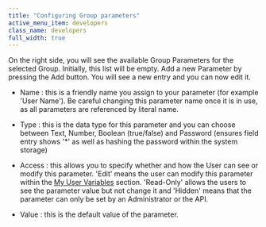 ```yaml
---
title: "Configuring Group parameters"
active_menu_item: developers
class_name: developers
full_width: true
---
```



On the right side, you will see the available Group Parameters for the selected Group. Initially, this list will be empty. Add a new Parameter by pressing the Add button. You will see a new entry and you can now edit it.

 - Name : this is a friendly name you assign to your parameter (for example 'User Name'). Be careful changing this parameter name once it is in use, as all parameters are referenced by literal name.

 - Type : this is the data type for this parameter and you can choose between Text, Number, Boolean (true/false) and Password (ensures field entry shows '\*' as well as hashing the password within the system storage)

 - Access : this allows you to specify whether and how the User can see or modify this parameter. 'Edit' means the user can modify this parameter within the [My User Variables](/developers/documentation/product-guide/the-console/console-tabs/more/my-details) section. 'Read-Only' allows the users to see the parameter value but not change it and 'Hidden' means that the parameter can only be set by an Administrator or the API.

 - Value : this is the default value of the parameter.

